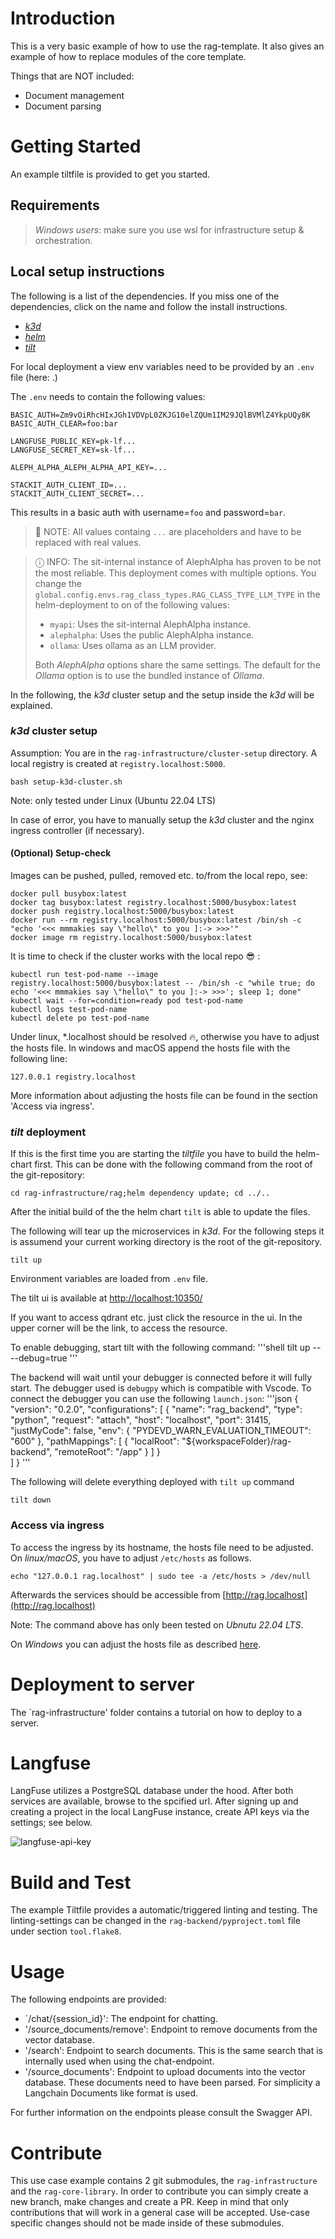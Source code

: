 # Introduction 
This is a very basic example of how to use the rag-template.
It also gives an example of how to replace modules of the core template.

Things that are NOT included:
- Document management
- Document parsing

# Getting Started
An example tiltfile is provided to get you started.

## Requirements

> *Windows users*: make sure you use wsl for infrastructure setup & orchestration.

## Local setup instructions

The following is a list of the dependencies. If you miss one of the dependencies, click on the name and follow the install instructions.

- [*k3d*](https://k3d.io/v5.6.0/#installation)
- [*helm*](https://helm.sh/docs/intro/install/)
- [*tilt*](https://docs.tilt.dev/install.html)

For local deployment a view env variables need to be provided by an `.env` file (here: .)

The `.env` needs to contain the following values:

```
BASIC_AUTH=Zm9vOiRhcHIxJGh1VDVpL0ZKJG10elZQUm1IM29JQlBVMlZ4YkpUQy8K
BASIC_AUTH_CLEAR=foo:bar

LANGFUSE_PUBLIC_KEY=pk-lf...
LANGFUSE_SECRET_KEY=sk-lf...

ALEPH_ALPHA_ALEPH_ALPHA_API_KEY=...

STACKIT_AUTH_CLIENT_ID=...
STACKIT_AUTH_CLIENT_SECRET=...
```

This results in a basic auth with username=`foo` and password=`bar`.

> 📝 NOTE: All values containg `...` are placeholders and have to be replaced with real values.

> ⓘ INFO: The sit-internal instance of AlephAlpha has proven to be not the most reliable. 
> This deployment comes with multiple options. You change the `global.config.envs.rag_class_types.RAG_CLASS_TYPE_LLM_TYPE` in the helm-deployment to on of the following values: 
> - `myapi`: Uses the sit-internal AlephAlpha instance.
> - `alephalpha`: Uses the public AlephAlpha instance.
> - `ollama`: Uses ollama as an LLM provider.
>
> Both *AlephAlpha* options share the same settings. The default for the *Ollama* option is to use the bundled instance of *Ollama*.

In the following, the *k3d* cluster setup and the setup inside the *k3d* will be explained.

### *k3d* cluster setup

Assumption: You are in the `rag-infrastructure/cluster-setup` directory. A local registry is created at `registry.localhost:5000`.

```shell
bash setup-k3d-cluster.sh
```

Note: only tested under Linux (Ubuntu 22.04 LTS)

In case of error, you have to manually setup the *k3d* cluster and the nginx ingress controller (if necessary).

#### (Optional) Setup-check

Images can be pushed, pulled, removed etc. to/from the local repo, see:

```shell
docker pull busybox:latest
docker tag busybox:latest registry.localhost:5000/busybox:latest
docker push registry.localhost:5000/busybox:latest
docker run --rm registry.localhost:5000/busybox:latest /bin/sh -c "echo '<<< mmmakies say \"hello\" to you ]:-> >>>'"
docker image rm registry.localhost:5000/busybox:latest
```


It is time to check if the cluster works with the local repo :sunglasses: :

```shell
kubectl run test-pod-name --image registry.localhost:5000/busybox:latest -- /bin/sh -c "while true; do echo '<<< mmmakies say \"hello\" to you ]:-> >>>'; sleep 1; done"
kubectl wait --for=condition=ready pod test-pod-name
kubectl logs test-pod-name
kubectl delete po test-pod-name
```

Under linux, *.localhost should be resolved :fire:, otherwise you have to adjust the hosts file. In windows and macOS append the hosts file with the following line:

```shell
127.0.0.1 registry.localhost
```

More information about adjusting the hosts file can be found in the section 'Access via ingress'.


### *tilt* deployment

If this is the first time you are starting the *tiltfile* you have to build the helm-chart first.
This can be done with the following command from the root of the git-repository:
```shell
cd rag-infrastructure/rag;helm dependency update; cd ../..
```
After the initial build of the the helm chart `tilt` is able to update the files.


The following will tear up the microservices in *k3d*.
For the following steps it is assumend your current working directory is the root of the git-repository.

```shell
tilt up
```

Environment variables are loaded from `.env` file.

The tilt ui is available at [http://localhost:10350/](http://localhost:10350/)

If you want to access qdrant etc. just click the resource in the ui. In the upper corner will be the link, to access the resource.

To enable debugging, start tilt with the following command:
'''shell
tilt up -- --debug=true
'''

The backend will wait until your debugger is connected before it will fully start.
The debugger used is `debugpy` which is compatible with Vscode.
To connect the debugger you can use the following `launch.json`:
'''json
{
    "version": "0.2.0",
    "configurations": [
        {
            "name": "rag_backend",
            "type": "python",
            "request": "attach",
            "host": "localhost",
            "port": 31415,
            "justMyCode": false,
            "env": {
                "PYDEVD_WARN_EVALUATION_TIMEOUT": "600"
            },
            "pathMappings": [
                {
                    "localRoot": "${workspaceFolder}/rag-backend",
                    "remoteRoot": "/app"
                }
            ]
        }        
    ]
}
'''

The following will delete everything deployed with `tilt up` command

```shell
tilt down
```

### Access via ingress

To access the ingress by its hostname, the hosts file need to be adjusted. On *linux/macOS*, you have to adjust `/etc/hosts` as follows. 

```shell
echo "127.0.0.1 rag.localhost" | sudo tee -a /etc/hosts > /dev/null
```

Afterwards the services should be accessible from [http://rag.localhost](http://rag.localhost)

Note: The command above has only been tested on *Ubnutu 22.04 LTS*. 

On *Windows* you can adjust the hosts file as described [here](https://docs.digitalocean.com/products/paperspace/machines/how-to/edit-windows-hosts-file/).


# Deployment to server

The `rag-infrastructure' folder contains a tutorial on how to deploy to a server.

# Langfuse

LangFuse utilizes a PostgreSQL database under the hood. After both services are available, browse to the spcified url.
After signing up and creating a project in the local LangFuse instance, create API keys via the settings; see below.

![langfuse-api-key](./figures/langfuse-api-access.png)


# Build and Test
The example Tiltfile provides a automatic/triggered linting and testing.
The linting-settings can be changed in the `rag-backend/pyproject.toml` file under section `tool.flake8`.


# Usage
The following endpoints are provided:
- `/chat/{session_id}': The endpoint for chatting.
- '/source_documents/remove': Endpoint to remove documents from the vector database.
- '/search': Endpoint to search documents. This is the same search that is internally used when using the chat-endpoint.
- '/source_documents': Endpoint to upload documents into the vector database. These documents need to have been parsed. For simplicity a Langchain Documents like format is used.

For further information on the endpoints please consult the Swagger API.

# Contribute
This use case example contains 2 git submodules, the `rag-infrastructure` and the `rag-core-library`.
In order to contribute you can simply create a new branch, make changes and create a PR.
Keep in mind that only contributions that will work in a general case will be accepted. Use-case specific changes should not be made inside of these submodules.